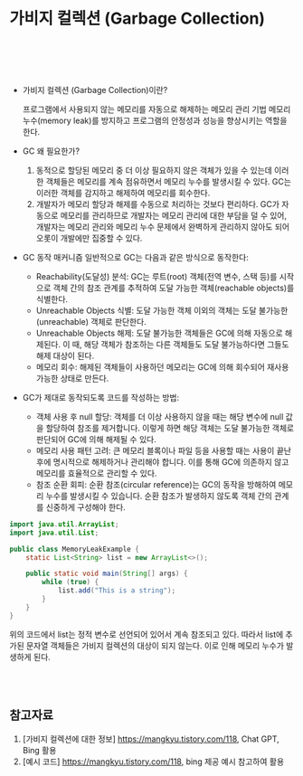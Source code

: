 
# 가비지 컬렉션 (Garbage Collection)
<br>

<br><br>

- 가비지 컬렉션 (Garbage Collection)이란?

    프로그램에서 사용되지 않는 메모리를 자동으로 해제하는 메모리 관리 기법
    메모리 누수(memory leak)를 방지하고 프로그램의 안정성과 성능을 향상시키는 역할을 한다.
    
- GC 왜 필요한가?
    1. 동적으로 할당된 메모리 중 더 이상 필요하지 않은 객체가 있을 수 있는데 이러한 객체들은 메모리를 계속 점유하면서 메모리 누수를 발생시킬 수 있다.
       GC는 이러한 객체를 감지하고 해제하여 메모리를 회수한다.
    2. 개발자가 메모리 할당과 해제를 수동으로 처리하는 것보다 편리하다.
       GC가 자동으로 메모리를 관리하므로 개발자는 메모리 관리에 대한 부담을 덜 수 있어, 개발자는 메모리 관리와 메모리 누수 문제에서 완벽하게 관리하지 않아도 되어 오롯이 개발에만 집중할 수 있다.

- GC 동작 매커니즘
    일반적으로 GC는 다음과 같은 방식으로 동작한다:
    - Reachability(도달성) 분석: GC는 루트(root) 객체(전역 변수, 스택 등)를 시작으로 객체 간의 참조 관계를 추적하여 도달 가능한 객체(reachable objects)를 식별한다.
    - Unreachable Objects 식별: 도달 가능한 객체 이외의 객체는 도달 불가능한(unreachable) 객체로 판단한다.
    - Unreachable Objects 해제: 도달 불가능한 객체들은 GC에 의해 자동으로 해제된다. 이 때, 해당 객체가 참조하는 다른 객체들도 도달 불가능하다면 그들도 해제 대상이 된다.
    - 메모리 회수: 해제된 객체들이 사용하던 메모리는 GC에 의해 회수되어 재사용 가능한 상태로 만든다.

- GC가 제대로 동작되도록 코드를 작성하는 방법:
    - 객체 사용 후 null 할당: 객체를 더 이상 사용하지 않을 때는 해당 변수에 null 값을 할당하여 참조를 제거합니다. 이렇게 하면 해당 객체는 도달 불가능한 객체로 판단되어 GC에 의해 해제될 수 있다.
    - 메모리 사용 패턴 고려: 큰 메모리 블록이나 파일 등을 사용할 때는 사용이 끝난 후에 명시적으로 해제하거나 관리해야 합니다. 이를 통해 GC에 의존하지 않고 메모리를 효율적으로 관리할 수 있다.
    - 참조 순환 회피: 순환 참조(circular reference)는 GC의 동작을 방해하여 메모리 누수를 발생시킬 수 있습니다. 순환 참조가 발생하지 않도록 객체 간의 관계를 신중하게 구성해야 한다.

```java
import java.util.ArrayList;
import java.util.List;

public class MemoryLeakExample {
    static List<String> list = new ArrayList<>();

    public static void main(String[] args) {
        while (true) {
            list.add("This is a string");
        }
    }
}
```
위의 코드에서 list는 정적 변수로 선언되어 있어서 계속 참조되고 있다. 따라서 list에 추가된 문자열 객체들은 가비지 컬렉션의 대상이 되지 않는다. 이로 인해 메모리 누수가 발생하게 된다.

<br><br>

## 참고자료

1. [가비지 컬렉션에 대한 정보] https://mangkyu.tistory.com/118, Chat GPT, Bing 활용
2. [예시 코드] https://mangkyu.tistory.com/118, bing 제공 예시 참고하여 활용


<br>

